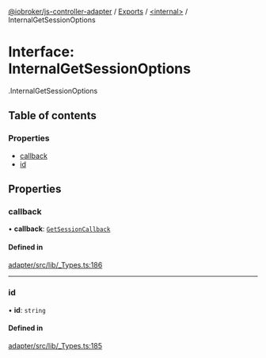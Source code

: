 [@iobroker/js-controller-adapter](../README.md) / [Exports](../modules.md) / [<internal\>](../modules/internal_.md) / InternalGetSessionOptions

# Interface: InternalGetSessionOptions

[<internal>](../modules/internal_.md).InternalGetSessionOptions

## Table of contents

### Properties

- [callback](internal_.InternalGetSessionOptions.md#callback)
- [id](internal_.InternalGetSessionOptions.md#id)

## Properties

### callback

• **callback**: [`GetSessionCallback`](../modules/internal_.md#getsessioncallback)

#### Defined in

[adapter/src/lib/_Types.ts:186](https://github.com/ioBroker/ioBroker.js-controller/blob/1cfd77e8/packages/adapter/src/lib/_Types.ts#L186)

___

### id

• **id**: `string`

#### Defined in

[adapter/src/lib/_Types.ts:185](https://github.com/ioBroker/ioBroker.js-controller/blob/1cfd77e8/packages/adapter/src/lib/_Types.ts#L185)
